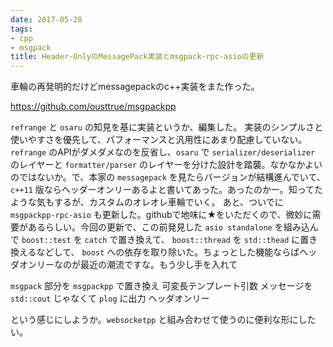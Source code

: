 ```yaml
---
date: 2017-05-28
tags:
- cpp
- msgpack
title: Header-OnlyのMessagePack実装とmsgpack-rpc-asioの更新
---
```


車輪の再発明的だけどmessagepackのc++実装をまた作った。

https://github.com/ousttrue/msgpackpp

`refrange` と `osaru` の知見を基に実装というか、編集した。
実装のシンプルさと使いやすさを優先して、パフォーマンスと汎用性にあまり配慮していない。`refrange` のAPIがダメダメなのを反省し、`osaru` で `serializer/deserializer` のレイヤーと `formatter/parser` のレイヤーを分けた設計を踏襲。なかなかよいのではないか。で、本家の `messagepack` を見たらバージョンが結構進んでいて、`c++11` 版ならヘッダーオンリーあるよと書いてあった。あったのかー。知ってたような気もするが、カスタムのオレオレ車輪でいく。
あと、ついでに `msgpackpp-rpc-asio` も更新した。githubで地味に★をいただくので、微妙に需要があるらしい。今回の更新で、この前発見した `asio standalone` を組み込んで `boost::test` を `catch` で置き換えて、 `boost::thread` を `std::thead` に置き換えるなどして、 `boost` への依存を取り除いた。ちょっとした機能ならばヘッダオンリーなのが最近の潮流ですな。もう少し手を入れて

`msgpack` 部分を `msgpackpp` で置き換え
可変長テンプレート引数
メッセージを `std::cout` じゃなくて `plog` に出力
ヘッダオンリー

という感じにしようか。`websocketpp` と組み合わせて使うのに便利な形にしたい。


